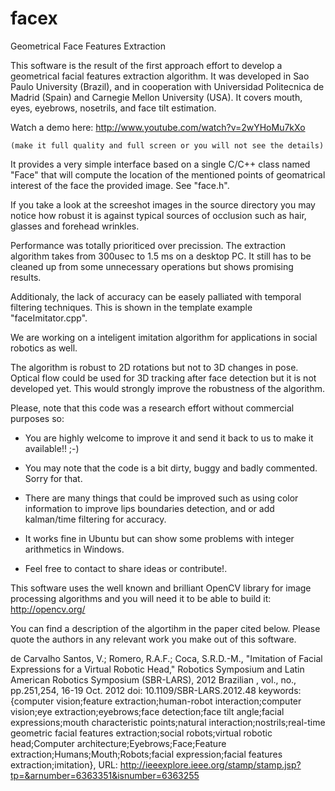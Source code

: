 facex
=====

Geometrical Face Features Extraction


This software is the result of the first approach effort to develop a geometrical 
facial features extraction algorithm. It was developed in Sao Paulo University (Brazil), 
and in cooperation with Universidad Politecnica de Madrid (Spain) and Carnegie Mellon 
University (USA). It covers mouth, eyes, eyebrows, nosetrils, and face tilt estimation.

Watch a demo here: http://www.youtube.com/watch?v=2wYHoMu7kXo

    (make it full quality and full screen or you will not see the details)
 
It provides a very simple interface based on a single C/C++ class named "Face" that 
will compute the location of the mentioned points of geomatrical interest of the face 
the provided image. See "face.h".

If you take a look at the screeshot images in the source directory you may notice 
how robust it is against typical sources of occlusion such as hair, glasses and 
forehead wrinkles. 

Performance was totally prioriticed over precission. The extraction algorithm takes 
from 300usec to 1.5 ms on a desktop PC. It still has to be cleaned up from some 
unnecessary operations but shows promising results. 

Additionaly, the lack of accuracy can be easely palliated with temporal filtering 
techniques. This is shown in the template example "faceImitator.cpp".

We are working on a inteligent imitation algorithm for applications in social robotics
as well.

The algorithm is robust to 2D rotations but not to 3D changes in pose. Optical flow 
could be used for 3D tracking after face detection but it is not developed yet. This 
would strongly improve the robustness of the algorithm.


Please, note that this code was a research effort without commercial purposes so:

  
  - You are highly welcome to improve it and send it back to us to make it available!! ;-)

  - You may note that the code is a bit dirty, buggy and badly commented. Sorry for that.
  
  - There are many things that could be improved such as using color information to
    improve lips boundaries detection, and or add kalman/time filtering for accuracy.
  
  - It works fine in Ubuntu but can show some problems with integer arithmetics in Windows.

  - Feel free to contact to share ideas or contribute!.
  
This software uses the well known and brilliant OpenCV library for image processing 
algorithms and you will need it to be able to build it: http://opencv.org/

You can find a description of the algortihm in the paper cited below. Please quote the
authors in any relevant work you make out of this software.


de Carvalho Santos, V.; Romero, R.A.F.; Coca, S.R.D.-M., "Imitation of Facial Expressions for a Virtual Robotic Head," Robotics Symposium and Latin American Robotics Symposium (SBR-LARS), 2012 Brazilian , vol., no., pp.251,254, 16-19 Oct. 2012
doi: 10.1109/SBR-LARS.2012.48
keywords: {computer vision;feature extraction;human-robot interaction;computer vision;eye extraction;eyebrows;face detection;face tilt angle;facial expressions;mouth characteristic points;natural interaction;nostrils;real-time geometric facial features extraction;social robots;virtual robotic head;Computer architecture;Eyebrows;Face;Feature extraction;Humans;Mouth;Robots;facial expression;facial features extraction;imitation},
URL: http://ieeexplore.ieee.org/stamp/stamp.jsp?tp=&arnumber=6363351&isnumber=6363255
